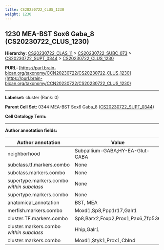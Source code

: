 ```yaml
---
title: CS20230722_CLUS_1230
weight: 1230
---
```

## 1230 MEA-BST Sox6 Gaba_8 (CS20230722_CLUS_1230)
<b>Hierarchy: </b>
[CS20230722_CLAS_11](../CS20230722_CLAS_11) >
[CS20230722_SUBC_073](../CS20230722_SUBC_073) >
[CS20230722_SUPT_0344](../CS20230722_SUPT_0344) >
[CS20230722_CLUS_1230](../CS20230722_CLUS_1230)

**PURL:** [https://purl.brain-bican.org/taxonomy/CCN20230722/CS20230722_CLUS_1230](https://purl.brain-bican.org/taxonomy/CCN20230722/CS20230722_CLUS_1230)

---


**Labelset:** cluster (Rank: 0)

**Parent Cell Set:** 0344 MEA-BST Sox6 Gaba_8 ([CS20230722_SUPT_0344](../CS20230722_SUPT_0344))



**Cell Ontology Term:** 

[MARKER GENES.]: #


---

[TRANSFERRED ANNOTATIONS.]: #


[AUTHOR ANNOTATION FIELDS.]: #


**Author annotation fields:**

| Author annotation | Value |
|-------------------|-------|
|neighborhood|Subpallium-GABA;HY-EA-Glut-GABA|
|subclass.tf.markers.combo|None|
|subclass.markers.combo|None|
|supertype.markers.combo _within subclass_|None|
|supertype.markers.combo|None|
|anatomical_annotation|BST, MEA|
|merfish.markers.combo|Moxd1,Sp8,Ppp1r17,Galr1|
|cluster.TF.markers.combo|Sp8,Barx2,Foxp2,Prox1,Pax6,Zfp536|
|cluster.markers.combo _within subclass_|Hhip,Galr1|
|cluster.markers.combo|Moxd1,Styk1,Prox1,Cbln4|
